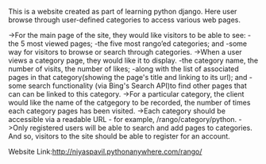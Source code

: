 This is a website created as part of learning  python django. Here user browse through user-defined categories to access various web pages. 

 ->For the main page of the site, they would like visitors to be able to see:
   -the 5 most viewed pages;
   -the five most rango’ed categories; and
   -some way for visitors to browse or search through categories.
 ->When a user views a category page, they would like it to display.
   -the category name, the number of visits, the number of likes;
   -along with the list of associated pages in that category(showing the page's title and linking to its url); and
   -some search functionality (via Bing's Search API)to find other pages that can can be linked to this category.
 ->For a particular category, the client would like the name of the catgegory to be recorded, the number of times each category pages has been visited.
 ->Each category should be accessible via a readable URL - for example, /rango/category/python.
 ->Only registered users will be able to search and add pages to categories. And so, visitors to the site should be able to register for an account.

Website Link:http://niyaspavil.pythonanywhere.com/rango/
